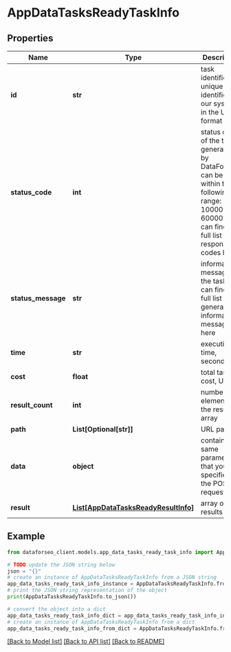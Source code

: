 # AppDataTasksReadyTaskInfo


## Properties

Name | Type | Description | Notes
------------ | ------------- | ------------- | -------------
**id** | **str** | task identifier unique task identifier in our system in the UUID format | [optional] 
**status_code** | **int** | status code of the task generated by DataForSEO, can be within the following range: 10000-60000 you can find the full list of the response codes here | [optional] 
**status_message** | **str** | informational message of the task you can find the full list of general informational messages here | [optional] 
**time** | **str** | execution time, seconds | [optional] 
**cost** | **float** | total tasks cost, USD | [optional] 
**result_count** | **int** | number of elements in the result array | [optional] 
**path** | **List[Optional[str]]** | URL path | [optional] 
**data** | **object** | contains the same parameters that you specified in the POST request | [optional] 
**result** | [**List[AppDataTasksReadyResultInfo]**](AppDataTasksReadyResultInfo.md) | array of results | [optional] 

## Example

```python
from dataforseo_client.models.app_data_tasks_ready_task_info import AppDataTasksReadyTaskInfo

# TODO update the JSON string below
json = "{}"
# create an instance of AppDataTasksReadyTaskInfo from a JSON string
app_data_tasks_ready_task_info_instance = AppDataTasksReadyTaskInfo.from_json(json)
# print the JSON string representation of the object
print(AppDataTasksReadyTaskInfo.to_json())

# convert the object into a dict
app_data_tasks_ready_task_info_dict = app_data_tasks_ready_task_info_instance.to_dict()
# create an instance of AppDataTasksReadyTaskInfo from a dict
app_data_tasks_ready_task_info_from_dict = AppDataTasksReadyTaskInfo.from_dict(app_data_tasks_ready_task_info_dict)
```
[[Back to Model list]](../README.md#documentation-for-models) [[Back to API list]](../README.md#documentation-for-api-endpoints) [[Back to README]](../README.md)


